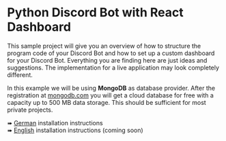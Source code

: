 # Python Discord Bot with React Dashboard
This sample project will give you an overview of how to structure the program code of your Discord Bot and how to set up a custom dashboard for your Discord Bot. Everything you are finding here are just ideas and suggestions. The implementation for a live application may look completely different.

In this example we will be using **MongoDB** as database provider. After the registration at [mongodb.com](https://www.mongodb.com/cloud/atlas/register) you will get a cloud database for free with a capacity up to 500 MB data storage. This should be sufficient for most private projects.

➠ [German](README.de.md) installation instructions\
➠ [English](README.en.md) installation instructions (coming soon)
